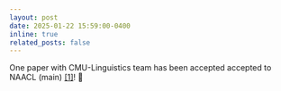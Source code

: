 ```yaml
---
layout: post
date: 2025-01-22 15:59:00-0400
inline: true
related_posts: false
---
```


One paper with CMU-Linguistics team has been accepted accepted to NAACL (main) [[1]](https://openreview.net/pdf?id=ocMm4iFXsB)! :tada: